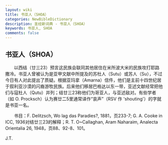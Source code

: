 ```yaml
---
layout: wiki
title: 书亚人（SHOA）
categories: NewBibleDictionary
description: 圣经新词典 - 书亚人（SHOA）
keywords: 书亚人, SHOA
comments: false
---
```


## 书亚人（SHOA）

　　以西结（廿三23）预言这民族会联同其他居住在米所波大米的民族攻打耶路撒冷。书亚人曾被认为是亚甲文献中所提及的苏杜人（Sutu）或苏人（Su），不过今日有人对此提出了质疑。根据亚玛拿（Amarna）信件，他们是主前十四世纪居于叙利亚沙漠的闪裔游牧民族。后来他们移居巴格达以东一带，亚述文献经常把他们与寇杜人（Qutu）并列；结廿三23称他们为哥亚人，与亚述敌对。有些学者（如 O. Procksch）认为赛廿二5里通常译作“哀声”（RSV 作 'shouting'）的字就是书亚一名。

　　书目：F. Delitzsch, Wo lag das Paradies?, 1881，页233-7; G. A. Cooke in ICC, 1936对结廿三23的解释；R. T. O~Callaghan, Aram Naharaim, Analecta Orientalia 26, 1948，页88、92-8、101。

J.T.








